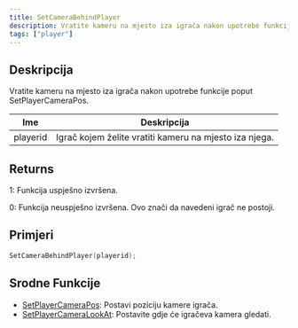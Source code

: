 ```yaml
---
title: SetCameraBehindPlayer
description: Vratite kameru na mjesto iza igrača nakon upotrebe funkcije poput SetPlayerCameraPos.
tags: ["player"]
---
```


## Deskripcija

Vratite kameru na mjesto iza igrača nakon upotrebe funkcije poput SetPlayerCameraPos.

| Ime      | Deskripcija                                            |
| -------- | ------------------------------------------------------ |
| playerid | Igrač kojem želite vratiti kameru na mjesto iza njega. |

## Returns

1: Funkcija uspješno izvršena.

0: Funkcija neuspješno izvršena. Ovo znači da navedeni igrač ne postoji.

## Primjeri

```c
SetCameraBehindPlayer(playerid);
```

## Srodne Funkcije

- [SetPlayerCameraPos](SetPlayerCameraPos): Postavi poziciju kamere igrača.
- [SetPlayerCameraLookAt](SetPlayerCameraLookAt): Postavite gdje će igračeva kamera gledati.
